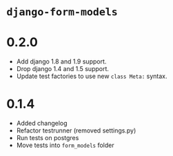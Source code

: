 # `django-form-models`

# 0.2.0

* Add django 1.8 and 1.9 support.
* Drop django 1.4 and 1.5 support.
* Update test factories to use new `class Meta:` syntax.

# 0.1.4

* Added changelog
* Refactor testrunner (removed settings.py)
* Run tests on postgres
* Move tests into `form_models` folder
